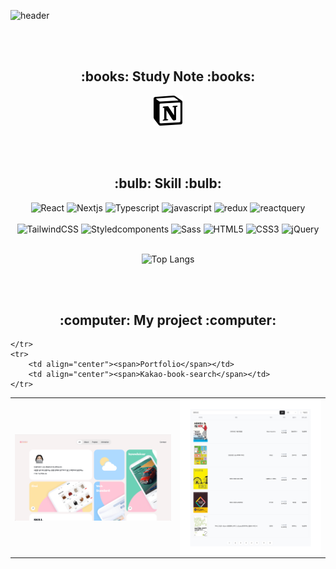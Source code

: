 ![header](https://capsule-render.vercel.app/api?type=rect&height=100&section=header&text=%20Hello%20My%20GitHub%20👋%20&animation=blink&fontSize=40&fontAlign=50&fontColor=ffffff&color=gradient)


<br/><br/>
<h2 align=center>:books: Study Note :books:</h2>
<div align=center>
  <a href="[https://www.notion.so/CSS-b85cc470c15c4728bc71181483957285](https://suniiizz.notion.site/Study-Note-5ecca6fc542c4778bc396e6516f132f2?pvs=4)" target="_"><img src="img/notion.svg" alt="Notion img"></a>
</div>


<br/><br/>
<h2 align=center><b>:bulb: Skill :bulb:</b></h2>
<div align=center>

![React](https://img.shields.io/badge/react-20232a?style=for-the-badge&logo=react&logoColor=61DAFB)
![Nextjs](https://img.shields.io/badge/Next.js-000000?style=for-the-badge&logo=Next.js&logoColor=white)
![Typescript](https://img.shields.io/badge/Typescript-3178C6?style=for-the-badge&logo=Typescript&logoColor=white)
![javascript](https://img.shields.io/badge/javascript-F7DF1E?style=for-the-badge&logo=javascript&logoColor=000000)
![redux](https://img.shields.io/badge/redux-764ABC?style=for-the-badge&logo=redux&logoColor=000000)
![reactquery](https://img.shields.io/badge/reactquery-FF4154?style=for-the-badge&logo=reactquery&logoColor=000000)
<br/><br/>
![TailwindCSS](https://img.shields.io/badge/TailwindCSS-06B6D4?style=for-the-badge&logo=TailwindCSS&logoColor=white)
![Styledcomponents](https://img.shields.io/badge/styledcomponents-DB7093?style=for-the-badge&logo=styled-components&logoColor=white)
![Sass](https://img.shields.io/badge/Sass-CC6699?style=for-the-badge&logo=Sass&logoColor=white)
  ![HTML5](https://img.shields.io/badge/HTML5-F05032?style=for-the-badge&logo=html5&logoColor=ffffff)
  ![CSS3](https://img.shields.io/badge/CSS3-007ACC?style=for-the-badge&logo=css3)
  ![jQuery](https://img.shields.io/badge/jQuery-0769AD?style=for-the-badge&logo=jQuery)
 <br/><br/>


 ![Top Langs](https://github-readme-stats.vercel.app/api/top-langs/?username=suniiizz&layout=compact)
</div>


<br/><br/>
<h2 align=center><b>:computer: My project :computer:</b></h2>
<table>
  <tbody>
	  <tr>
			<td>
				<a href="https://suniiizz.github.io/portfolio/" title="sunny portfolio">
						<img align="center" src="img/sunny portfolio.png" alt="sunny portfolid img">
				</a>
			</td>
			<td>
				<a href="/" title="kakao-book-search">
						<img align="center" src="img/book-search-table.png" alt="book-search-table img">
				</a>
			</td>
			
	</tr>
	<tr>
		<td align="center"><span>Portfolio</span></td>
		<td align="center"><span>Kakao-book-search</span></td>
	</tr>
  </tbody>
</table>


